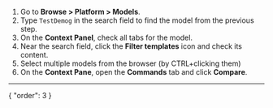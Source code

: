 1. Go to **Browse > Platform > Models**.
2. Type `TestDemog` in the search field to find the model from the previous step.
3. On the **Context Panel**, check all tabs for the model.
4. Near the search field, click the **Filter templates** icon and check its content.
7. Select multiple models from the browser (by CTRL+clicking them)
8. On the **Context Pane**, open the **Commands** tab and click **Compare**.
---
{
  "order": 3
}